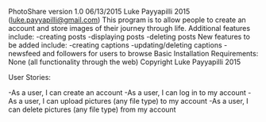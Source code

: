 PhotoShare version 1.0 06/13/2015
Luke Payyapilli 2015 (luke.payyapilli@gmail.com)
This program is to allow people to create an account and store images of their journey through life. Additional features include:
 -creating posts
 -displaying posts
 -deleting posts
New features to be added include:
-creating captions
-updating/deleting captions
-newsfeed and followers for users to browse
Basic Installation Requirements: None (all functionality through the web)
Copyright Luke Payyapilli 2015

User Stories:

-As a user, I can create an account
-As a user, I can log in to my account
-As a user, I can upload pictures (any file type) to my account
-As a user, I can delete pictures (any file type) from my account
